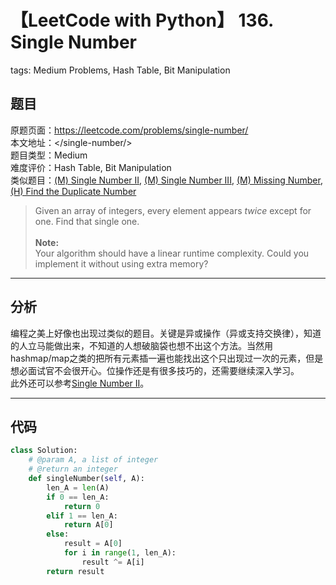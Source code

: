 # 【LeetCode with Python】 136. Single Number
tags: Medium Problems, Hash Table, Bit Manipulation

## 题目
原题页面：<https://leetcode.com/problems/single-number/><br/>
本文地址：<<leetcode-with-python-domain>/single-number/><br/>
题目类型：Medium<br/>
难度评价：Hash Table, Bit Manipulation<br/>
类似题目：[(M) Single Number II](/single-number-ii/), [(M) Single Number III](/single-number-iii/), [(M) Missing Number](/missing-number/), [(H) Find the Duplicate Number](/find-the-duplicate-number/)<br/>

> Given an array of integers, every element appears *twice* except for one. Find that single one.<br/>
><br/>
> **Note:**<br/>
> Your algorithm should have a linear runtime complexity. Could you implement it without using extra memory?<br/>

<!-- more -->

---
## 分析
编程之美上好像也出现过类似的题目。关键是异或操作（异或支持交换律），知道的人立马能做出来，不知道的人想破脑袋也想不出这个方法。当然用hashmap/map之类的把所有元素插一遍也能找出这个只出现过一次的元素，但是想必面试官不会很开心。位操作还是有很多技巧的，还需要继续深入学习。<br/>
此外还可以参考[Single Number II](/single-number-ii/)。<br/>

---
## 代码
``` python
class Solution:
    # @param A, a list of integer
    # @return an integer
    def singleNumber(self, A):
        len_A = len(A)
        if 0 == len_A:
            return 0
        elif 1 == len_A:
            return A[0]
        else:
            result = A[0]
            for i in range(1, len_A):
                result ^= A[i]
        return result
```
